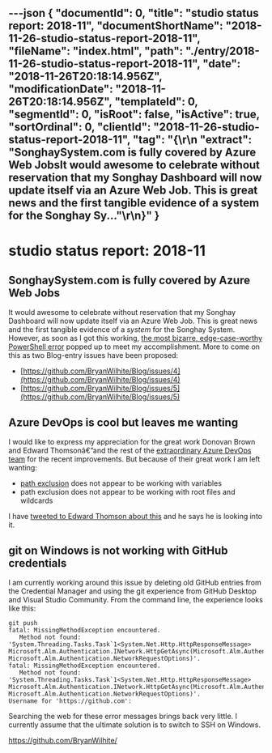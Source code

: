 ---json
{
  "documentId": 0,
  "title": "studio status report: 2018-11",
  "documentShortName": "2018-11-26-studio-status-report-2018-11",
  "fileName": "index.html",
  "path": "./entry/2018-11-26-studio-status-report-2018-11",
  "date": "2018-11-26T20:18:14.956Z",
  "modificationDate": "2018-11-26T20:18:14.956Z",
  "templateId": 0,
  "segmentId": 0,
  "isRoot": false,
  "isActive": true,
  "sortOrdinal": 0,
  "clientId": "2018-11-26-studio-status-report-2018-11",
  "tag": "{\r\n  \"extract\": \"SonghaySystem.com is fully covered by Azure Web JobsIt would awesome to celebrate without reservation that my Songhay Dashboard will now update itself via an Azure Web Job. This is great news and the first tangible evidence of a system for the Songhay Sy...\"\r\n}"
}
---

# studio status report: 2018-11

## SonghaySystem.com is fully covered by Azure Web Jobs

It would awesome to celebrate without reservation that my Songhay Dashboard will now update itself via an Azure Web Job. This is great news and the first tangible evidence of a *system* for the Songhay System. However, as soon as I got this working, [the most bizarre, edge-case-worthy PowerShell error](https://github.com/BryanWilhite/Songhay.Dashboard/issues/43) popped up to meet my accomplishment. More to come on this as two Blog-entry issues have been proposed:

* [https://github.com/BryanWilhite/Blog/issues/4](https://github.com/BryanWilhite/Blog/issues/4)
* [https://github.com/BryanWilhite/Blog/issues/5](https://github.com/BryanWilhite/Blog/issues/5)

## Azure DevOps is cool but leaves me wanting

I would like to express my appreciation for the great work Donovan Brown and Edward Thomsonâ€”and the rest of the [extraordinary Azure DevOps team](https://abelsquidhead.com/index.php/2017/06/05/league-of-extraordinary-devops-cloud-developer-advocates/) for the recent improvements. But because of their great work I am left wanting:

* [path exclusion](https://docs.microsoft.com/en-us/azure/devops/pipelines/yaml-schema?view=vsts&tabs=schema#trigger) does not appear to be working with variables
* path exclusion does not appear to be working with root files and wildcards

I have [tweeted to Edward Thomson about this](https://twitter.com/BryanWilhite/status/1062869855492169728) and he says he is looking into it.

## git on Windows is not working with GitHub credentials

I am currently working around this issue by deleting old GitHub entries from the Credential Manager and using the git experience from GitHub Desktop and Visual Studio Community. From the command line, the experience looks like this:

```shell
git push
fatal: MissingMethodException encountered.
   Method not found: 'System.Threading.Tasks.Task`1<System.Net.Http.HttpResponseMessage> Microsoft.Alm.Authentication.INetwork.HttpGetAsync(Microsoft.Alm.Authentication.TargetUri, Microsoft.Alm.Authentication.NetworkRequestOptions)'.
fatal: MissingMethodException encountered.
   Method not found: 'System.Threading.Tasks.Task`1<System.Net.Http.HttpResponseMessage> Microsoft.Alm.Authentication.INetwork.HttpGetAsync(Microsoft.Alm.Authentication.TargetUri, Microsoft.Alm.Authentication.NetworkRequestOptions)'.
Username for 'https://github.com':
```

Searching the web for these error messages brings back very little. I currently assume that the ultimate solution is to switch to SSH on Windows.

<https://github.com/BryanWilhite/>
